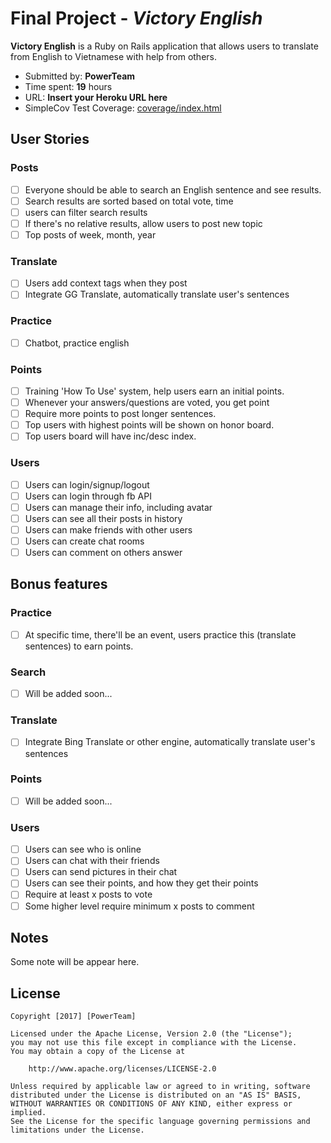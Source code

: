 # Final Project - *Victory English*

**Victory English** is a Ruby on Rails application that allows users to translate from English to Vietnamese with help from others.

- Submitted by: **PowerTeam**
- Time spent: **19** hours
- URL: **Insert your Heroku URL here**
- SimpleCov Test Coverage: [coverage/index.html](coverage/index.html)

## User Stories

### Posts

* [ ] Everyone should be able to search an English sentence and see results.
* [ ] Search results are sorted based on total vote, time
* [ ] users can filter search results
* [ ] If there's no relative results, allow users to post new topic
* [ ] Top posts of week, month, year

### Translate
* [ ] Users add context tags when they post
* [ ] Integrate GG Translate, automatically translate user's sentences

### Practice
* [ ] Chatbot, practice english

### Points

* [ ] Training 'How To Use' system, help users earn an initial points.
* [ ] Whenever your answers/questions are voted, you get point
* [ ] Require more points to post longer sentences.
* [ ] Top users with highest points will be shown on honor board.
* [ ] Top users board will have inc/desc index.

### Users

* [ ] Users can login/signup/logout
* [ ] Users can login through fb API
* [ ] Users can manage their info, including avatar
* [ ] Users can see all their posts in history
* [ ] Users can make friends with other users
* [ ] Users can create chat rooms
* [ ] Users can comment on others answer

## Bonus features

### Practice

* [ ] At specific time, there'll be an event, users practice this (translate sentences) to earn points.

### Search

* [ ] Will be added soon...

### Translate

* [ ] Integrate Bing Translate or other engine, automatically translate user's sentences

### Points

* [ ] Will be added soon...

### Users

* [ ] Users can see who is online
* [ ] Users can chat with their friends
* [ ] Users can send pictures in their chat
* [ ] Users can see their points, and how they get their points
* [ ] Require at least x posts to vote
* [ ] Some higher level require minimum x posts to comment

## Notes

Some note will be appear here.

## License

	Copyright [2017] [PowerTeam]

	Licensed under the Apache License, Version 2.0 (the "License");
	you may not use this file except in compliance with the License.
	You may obtain a copy of the License at

		http://www.apache.org/licenses/LICENSE-2.0

	Unless required by applicable law or agreed to in writing, software
	distributed under the License is distributed on an "AS IS" BASIS,
	WITHOUT WARRANTIES OR CONDITIONS OF ANY KIND, either express or implied.
	See the License for the specific language governing permissions and
	limitations under the License.
